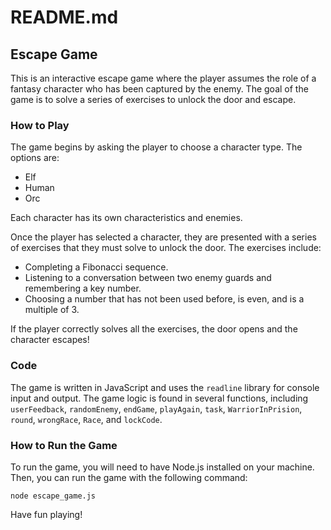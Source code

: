# README.md

## Escape Game

This is an interactive escape game where the player assumes the role of a fantasy character who has been captured by the enemy. The goal of the game is to solve a series of exercises to unlock the door and escape.

### How to Play

The game begins by asking the player to choose a character type. The options are:

- Elf
- Human
- Orc

Each character has its own characteristics and enemies.

Once the player has selected a character, they are presented with a series of exercises that they must solve to unlock the door. The exercises include:

- Completing a Fibonacci sequence.
- Listening to a conversation between two enemy guards and remembering a key number.
- Choosing a number that has not been used before, is even, and is a multiple of 3.

If the player correctly solves all the exercises, the door opens and the character escapes!

### Code

The game is written in JavaScript and uses the `readline` library for console input and output. The game logic is found in several functions, including `userFeedback`, `randomEnemy`, `endGame`, `playAgain`, `task`, `WarriorInPrision`, `round`, `wrongRace`, `Race`, and `lockCode`.

### How to Run the Game

To run the game, you will need to have Node.js installed on your machine. Then, you can run the game with the following command:

```
node escape_game.js
```

Have fun playing!
